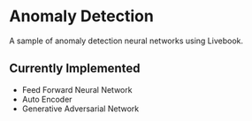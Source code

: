 # Anomaly Detection

A sample of anomaly detection neural networks using Livebook.

## Currently Implemented

  - Feed Forward Neural Network
  - Auto Encoder
  - Generative Adversarial Network

